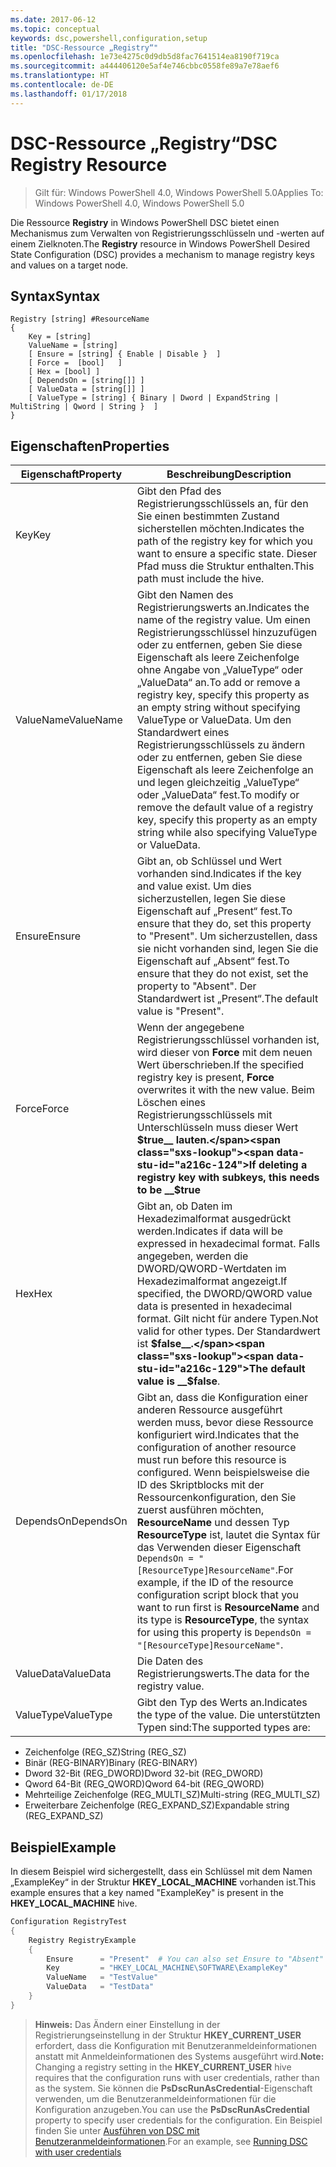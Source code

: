 ```yaml
---
ms.date: 2017-06-12
ms.topic: conceptual
keywords: dsc,powershell,configuration,setup
title: "DSC-Ressource „Registry“"
ms.openlocfilehash: 1e73e4275c0d9db5d8fac7641514ea8190f719ca
ms.sourcegitcommit: a444406120e5af4e746cbbc0558fe89a7e78aef6
ms.translationtype: HT
ms.contentlocale: de-DE
ms.lasthandoff: 01/17/2018
---
```

# <a name="dsc-registry-resource"></a><span data-ttu-id="a216c-103">DSC-Ressource „Registry“</span><span class="sxs-lookup"><span data-stu-id="a216c-103">DSC Registry Resource</span></span>

> <span data-ttu-id="a216c-104">Gilt für: Windows PowerShell 4.0, Windows PowerShell 5.0</span><span class="sxs-lookup"><span data-stu-id="a216c-104">Applies To: Windows PowerShell 4.0, Windows PowerShell 5.0</span></span>

<span data-ttu-id="a216c-105">Die Ressource **Registry** in Windows PowerShell DSC bietet einen Mechanismus zum Verwalten von Registrierungsschlüsseln und -werten auf einem Zielknoten.</span><span class="sxs-lookup"><span data-stu-id="a216c-105">The **Registry** resource in Windows PowerShell Desired State Configuration (DSC) provides a mechanism to manage registry keys and values on a target node.</span></span>

## <a name="syntax"></a><span data-ttu-id="a216c-106">Syntax</span><span class="sxs-lookup"><span data-stu-id="a216c-106">Syntax</span></span>

```
Registry [string] #ResourceName
{
    Key = [string]
    ValueName = [string]
    [ Ensure = [string] { Enable | Disable }  ]
    [ Force =  [bool]   ]
    [ Hex = [bool] ]
    [ DependsOn = [string[]] ]
    [ ValueData = [string[]] ]
    [ ValueType = [string] { Binary | Dword | ExpandString | MultiString | Qword | String }  ]
}
```

## <a name="properties"></a><span data-ttu-id="a216c-107">Eigenschaften</span><span class="sxs-lookup"><span data-stu-id="a216c-107">Properties</span></span>
|  <span data-ttu-id="a216c-108">Eigenschaft</span><span class="sxs-lookup"><span data-stu-id="a216c-108">Property</span></span>  |  <span data-ttu-id="a216c-109">Beschreibung</span><span class="sxs-lookup"><span data-stu-id="a216c-109">Description</span></span>   | 
|---|---| 
| <span data-ttu-id="a216c-110">Key</span><span class="sxs-lookup"><span data-stu-id="a216c-110">Key</span></span>| <span data-ttu-id="a216c-111">Gibt den Pfad des Registrierungsschlüssels an, für den Sie einen bestimmten Zustand sicherstellen möchten.</span><span class="sxs-lookup"><span data-stu-id="a216c-111">Indicates the path of the registry key for which you want to ensure a specific state.</span></span> <span data-ttu-id="a216c-112">Dieser Pfad muss die Struktur enthalten.</span><span class="sxs-lookup"><span data-stu-id="a216c-112">This path must include the hive.</span></span>| 
| <span data-ttu-id="a216c-113">ValueName</span><span class="sxs-lookup"><span data-stu-id="a216c-113">ValueName</span></span>| <span data-ttu-id="a216c-114">Gibt den Namen des Registrierungswerts an.</span><span class="sxs-lookup"><span data-stu-id="a216c-114">Indicates the name of the registry value.</span></span> <span data-ttu-id="a216c-115">Um einen Registrierungsschlüssel hinzuzufügen oder zu entfernen, geben Sie diese Eigenschaft als leere Zeichenfolge ohne Angabe von „ValueType“ oder „ValueData“ an.</span><span class="sxs-lookup"><span data-stu-id="a216c-115">To add or remove a registry key, specify this property as an empty string without specifying ValueType or ValueData.</span></span> <span data-ttu-id="a216c-116">Um den Standardwert eines Registrierungsschlüssels zu ändern oder zu entfernen, geben Sie diese Eigenschaft als leere Zeichenfolge an und legen gleichzeitig „ValueType“ oder „ValueData“ fest.</span><span class="sxs-lookup"><span data-stu-id="a216c-116">To modify or remove the default value of a registry key, specify this property as an empty string while also specifying ValueType or ValueData.</span></span>| 
| <span data-ttu-id="a216c-117">Ensure</span><span class="sxs-lookup"><span data-stu-id="a216c-117">Ensure</span></span>| <span data-ttu-id="a216c-118">Gibt an, ob Schlüssel und Wert vorhanden sind.</span><span class="sxs-lookup"><span data-stu-id="a216c-118">Indicates if the key and value exist.</span></span> <span data-ttu-id="a216c-119">Um dies sicherzustellen, legen Sie diese Eigenschaft auf „Present“ fest.</span><span class="sxs-lookup"><span data-stu-id="a216c-119">To ensure that they do, set this property to "Present".</span></span> <span data-ttu-id="a216c-120">Um sicherzustellen, dass sie nicht vorhanden sind, legen Sie die Eigenschaft auf „Absent“ fest.</span><span class="sxs-lookup"><span data-stu-id="a216c-120">To ensure that they do not exist, set the property to "Absent".</span></span> <span data-ttu-id="a216c-121">Der Standardwert ist „Present“.</span><span class="sxs-lookup"><span data-stu-id="a216c-121">The default value is "Present".</span></span>| 
| <span data-ttu-id="a216c-122">Force</span><span class="sxs-lookup"><span data-stu-id="a216c-122">Force</span></span>| <span data-ttu-id="a216c-123">Wenn der angegebene Registrierungsschlüssel vorhanden ist, wird dieser von __Force__ mit dem neuen Wert überschrieben.</span><span class="sxs-lookup"><span data-stu-id="a216c-123">If the specified registry key is present, __Force__ overwrites it with the new value.</span></span> <span data-ttu-id="a216c-124">Beim Löschen eines Registrierungsschlüssels mit Unterschlüsseln muss dieser Wert __$true__ lauten.</span><span class="sxs-lookup"><span data-stu-id="a216c-124">If deleting a registry key with subkeys, this needs to be __$true__</span></span>| 
| <span data-ttu-id="a216c-125">Hex</span><span class="sxs-lookup"><span data-stu-id="a216c-125">Hex</span></span>| <span data-ttu-id="a216c-126">Gibt an, ob Daten im Hexadezimalformat ausgedrückt werden.</span><span class="sxs-lookup"><span data-stu-id="a216c-126">Indicates if data will be expressed in hexadecimal format.</span></span> <span data-ttu-id="a216c-127">Falls angegeben, werden die DWORD/QWORD-Wertdaten im Hexadezimalformat angezeigt.</span><span class="sxs-lookup"><span data-stu-id="a216c-127">If specified, the DWORD/QWORD value data is presented in hexadecimal format.</span></span> <span data-ttu-id="a216c-128">Gilt nicht für andere Typen.</span><span class="sxs-lookup"><span data-stu-id="a216c-128">Not valid for other types.</span></span> <span data-ttu-id="a216c-129">Der Standardwert ist __$false__.</span><span class="sxs-lookup"><span data-stu-id="a216c-129">The default value is __$false__.</span></span>| 
| <span data-ttu-id="a216c-130">DependsOn</span><span class="sxs-lookup"><span data-stu-id="a216c-130">DependsOn</span></span>| <span data-ttu-id="a216c-131">Gibt an, dass die Konfiguration einer anderen Ressource ausgeführt werden muss, bevor diese Ressource konfiguriert wird.</span><span class="sxs-lookup"><span data-stu-id="a216c-131">Indicates that the configuration of another resource must run before this resource is configured.</span></span> <span data-ttu-id="a216c-132">Wenn beispielsweise die ID des Skriptblocks mit der Ressourcenkonfiguration, den Sie zuerst ausführen möchten, __ResourceName__ und dessen Typ __ResourceType__ ist, lautet die Syntax für das Verwenden dieser Eigenschaft `DependsOn = "[ResourceType]ResourceName"`.</span><span class="sxs-lookup"><span data-stu-id="a216c-132">For example, if the ID of the resource configuration script block that you want to run first is __ResourceName__ and its type is __ResourceType__, the syntax for using this property is `DependsOn = "[ResourceType]ResourceName"`.</span></span>| 
| <span data-ttu-id="a216c-133">ValueData</span><span class="sxs-lookup"><span data-stu-id="a216c-133">ValueData</span></span>| <span data-ttu-id="a216c-134">Die Daten des Registrierungswerts.</span><span class="sxs-lookup"><span data-stu-id="a216c-134">The data for the registry value.</span></span>| 
| <span data-ttu-id="a216c-135">ValueType</span><span class="sxs-lookup"><span data-stu-id="a216c-135">ValueType</span></span>| <span data-ttu-id="a216c-136">Gibt den Typ des Werts an.</span><span class="sxs-lookup"><span data-stu-id="a216c-136">Indicates the type of the value.</span></span> <span data-ttu-id="a216c-137">Die unterstützten Typen sind:</span><span class="sxs-lookup"><span data-stu-id="a216c-137">The supported types are:</span></span> 
<ul><li><span data-ttu-id="a216c-138">Zeichenfolge (REG_SZ)</span><span class="sxs-lookup"><span data-stu-id="a216c-138">String (REG_SZ)</span></span></li>


<li><span data-ttu-id="a216c-139">Binär (REG-BINARY)</span><span class="sxs-lookup"><span data-stu-id="a216c-139">Binary (REG-BINARY)</span></span></li>


<li><span data-ttu-id="a216c-140">Dword 32-Bit (REG_DWORD)</span><span class="sxs-lookup"><span data-stu-id="a216c-140">Dword 32-bit (REG_DWORD)</span></span></li>


<li><span data-ttu-id="a216c-141">Qword 64-Bit (REG_QWORD)</span><span class="sxs-lookup"><span data-stu-id="a216c-141">Qword 64-bit (REG_QWORD)</span></span></li>


<li><span data-ttu-id="a216c-142">Mehrteilige Zeichenfolge (REG_MULTI_SZ)</span><span class="sxs-lookup"><span data-stu-id="a216c-142">Multi-string (REG_MULTI_SZ)</span></span></li>


<li><span data-ttu-id="a216c-143">Erweiterbare Zeichenfolge (REG_EXPAND_SZ)</span><span class="sxs-lookup"><span data-stu-id="a216c-143">Expandable string (REG_EXPAND_SZ)</span></span></li></ul>

## <a name="example"></a><span data-ttu-id="a216c-144">Beispiel</span><span class="sxs-lookup"><span data-stu-id="a216c-144">Example</span></span>
<span data-ttu-id="a216c-145">In diesem Beispiel wird sichergestellt, dass ein Schlüssel mit dem Namen „ExampleKey“ in der Struktur **HKEY\_LOCAL\_MACHINE** vorhanden ist.</span><span class="sxs-lookup"><span data-stu-id="a216c-145">This example ensures that a key named "ExampleKey" is present in the **HKEY\_LOCAL\_MACHINE** hive.</span></span>
```powershell
Configuration RegistryTest
{
    Registry RegistryExample
    {
        Ensure      = "Present"  # You can also set Ensure to "Absent"
        Key         = "HKEY_LOCAL_MACHINE\SOFTWARE\ExampleKey"
        ValueName   = "TestValue"
        ValueData   = "TestData"
    }
}
```

><span data-ttu-id="a216c-146">**Hinweis:** Das Ändern einer Einstellung in der Registrierungseinstellung in der Struktur **HKEY\_CURRENT\_USER** erfordert, dass die Konfiguration mit Benutzeranmeldeinformationen anstatt mit Anmeldeinformationen des Systems ausgeführt wird.</span><span class="sxs-lookup"><span data-stu-id="a216c-146">**Note:** Changing a registry setting in the **HKEY\_CURRENT\_USER** hive requires that the configuration runs with user credentials, rather than as the system.</span></span>
><span data-ttu-id="a216c-147">Sie können die **PsDscRunAsCredential**-Eigenschaft verwenden, um die Benutzeranmeldeinformationen für die Konfiguration anzugeben.</span><span class="sxs-lookup"><span data-stu-id="a216c-147">You can use the **PsDscRunAsCredential** property to specify user credentials for the configuration.</span></span> <span data-ttu-id="a216c-148">Ein Beispiel finden Sie unter [Ausführen von DSC mit Benutzeranmeldeinformationen](runAsUser.md).</span><span class="sxs-lookup"><span data-stu-id="a216c-148">For an example, see [Running DSC with user credentials](runAsUser.md)</span></span>



